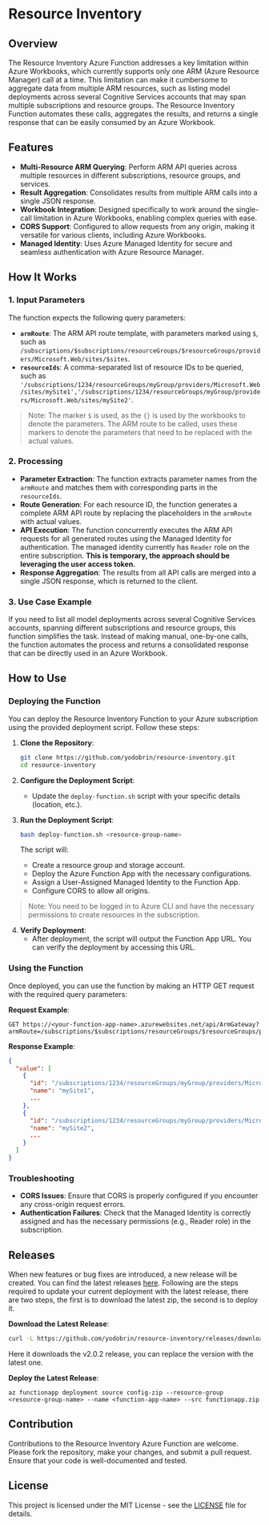 # Resource Inventory

## Overview

The Resource Inventory Azure Function addresses a key limitation within Azure Workbooks, which currently supports only one ARM (Azure Resource Manager) call at a time. This limitation can make it cumbersome to aggregate data from multiple ARM resources, such as listing model deployments across several Cognitive Services accounts that may span multiple subscriptions and resource groups. The Resource Inventory Function automates these calls, aggregates the results, and returns a single response that can be easily consumed by an Azure Workbook.

## Features

- **Multi-Resource ARM Querying**: Perform ARM API queries across multiple resources in different subscriptions, resource groups, and services.
- **Result Aggregation**: Consolidates results from multiple ARM calls into a single JSON response.
- **Workbook Integration**: Designed specifically to work around the single-call limitation in Azure Workbooks, enabling complex queries with ease.
- **CORS Support**: Configured to allow requests from any origin, making it versatile for various clients, including Azure Workbooks.
- **Managed Identity**: Uses Azure Managed Identity for secure and seamless authentication with Azure Resource Manager.

## How It Works

### 1. Input Parameters

The function expects the following query parameters:

- **`armRoute`**: The ARM API route template, with parameters marked using `$`, such as `/subscriptions/$subscriptions/resourceGroups/$resourceGroups/providers/Microsoft.Web/sites/$sites`.
- **`resourceIds`**: A comma-separated list of resource IDs to be queried, such as `'/subscriptions/1234/resourceGroups/myGroup/providers/Microsoft.Web/sites/mySite1','/subscriptions/1234/resourceGroups/myGroup/providers/Microsoft.Web/sites/mySite2'`.

>Note: The marker `$` is used, as the `{}` is used by the workbooks to denote the parameters. The ARM route to be called, uses these markers to denote the parameters that need to be replaced with the actual values.

### 2. Processing

- **Parameter Extraction**: The function extracts parameter names from the `armRoute` and matches them with corresponding parts in the `resourceIds`.
- **Route Generation**: For each resource ID, the function generates a complete ARM API route by replacing the placeholders in the `armRoute` with actual values.
- **API Execution**: The function concurrently executes the ARM API requests for all generated routes using the Managed Identity for authentication. The managed identity currently has `Reader` role on the entire subscription. **This is temporary, the approach should be leveraging the user access token.**
- **Response Aggregation**: The results from all API calls are merged into a single JSON response, which is returned to the client.

### 3. Use Case Example

If you need to list all model deployments across several Cognitive Services accounts, spanning different subscriptions and resource groups, this function simplifies the task. Instead of making manual, one-by-one calls, the function automates the process and returns a consolidated response that can be directly used in an Azure Workbook.

## How to Use

### Deploying the Function

You can deploy the Resource Inventory Function to your Azure subscription using the provided deployment script. Follow these steps:

1. **Clone the Repository**:
   ```bash
   git clone https://github.com/yodobrin/resource-inventory.git
   cd resource-inventory
   ```

2. **Configure the Deployment Script**:
   - Update the `deploy-function.sh` script with your specific details (location, etc.).

3. **Run the Deployment Script**:
   ```bash
   bash deploy-function.sh <resource-group-name>
   ```

   The script will:
   - Create a resource group and storage account.
   - Deploy the Azure Function App with the necessary configurations.
   - Assign a User-Assigned Managed Identity to the Function App.
   - Configure CORS to allow all origins.
>Note: You need to be logged in to Azure CLI and have the necessary permissions to create resources in the subscription.

4. **Verify Deployment**:
   - After deployment, the script will output the Function App URL. You can verify the deployment by accessing this URL.

### Using the Function

Once deployed, you can use the function by making an HTTP GET request with the required query parameters:

**Request Example**:
```http
GET https://<your-function-app-name>.azurewebsites.net/api/ArmGateway?armRoute=/subscriptions/$subscriptions/resourceGroups/$resourceGroups/providers/Microsoft.Web/sites/$sites&resourceIds='/subscriptions/1234/resourceGroups/myGroup/providers/Microsoft.Web/sites/mySite1','/subscriptions/1234/resourceGroups/myGroup/providers/Microsoft.Web/sites/mySite2'
```

**Response Example**:
```json
{
  "value": [
    {
      "id": "/subscriptions/1234/resourceGroups/myGroup/providers/Microsoft.Web/sites/mySite1",
      "name": "mySite1",
      ...
    },
    {
      "id": "/subscriptions/1234/resourceGroups/myGroup/providers/Microsoft.Web/sites/mySite2",
      "name": "mySite2",
      ...
    }
  ]
}
```

### Troubleshooting

- **CORS Issues**: Ensure that CORS is properly configured if you encounter any cross-origin request errors.
- **Authentication Failures**: Check that the Managed Identity is correctly assigned and has the necessary permissions (e.g., Reader role) in the subscription.

## Releases

When new features or bug fixes are introduced, a new release will be created. You can find the latest releases [here](https://github.com/yodobrin/resource-inventory/releases). Following are the steps required to update your current deployment with the latest release, there are two steps, the first is to download the latest zip, the second is to deploy it.

**Download the Latest Release**:

```bash
curl -L https://github.com/yodobrin/resource-inventory/releases/download/v2.0.2/functionapp.zip -o functionapp.zip
```
Here it downloads the v2.0.2 release, you can replace the version with the latest one.

**Deploy the Latest Release**:

```az cli
az functionapp deployment source config-zip --resource-group <resource-group-name> --name <function-app-name> --src functionapp.zip
```

## Contribution

Contributions to the Resource Inventory Azure Function are welcome. Please fork the repository, make your changes, and submit a pull request. Ensure that your code is well-documented and tested.

## License

This project is licensed under the MIT License - see the [LICENSE](LICENSE) file for details.
